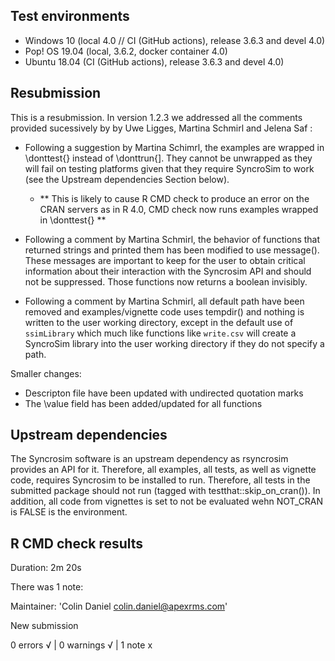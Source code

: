 ## Test environments
* Windows 10 (local 4.0 // CI (GitHub actions), release 3.6.3 and devel 4.0)
* Pop! OS 19.04 (local, 3.6.2, docker container 4.0)
* Ubuntu 18.04 (CI (GitHub actions), release 3.6.3 and devel 4.0)

## Resubmission
This is a resubmission. 
In version 1.2.3 we addressed all the comments provided sucessively by by Uwe Ligges, 
Martina Schmirl and Jelena Saf :

* Following a suggestion by Martina Schimrl, the examples are wrapped in \\donttest{}
instead of \\donttrun{]. They cannot be unwrapped as they will fail on testing platforms given that they require SyncroSim to work (see the Upstream dependencies Section below).
  * ** This is likely to cause R CMD check to produce an error on the CRAN servers 
  as in R 4.0, CMD check now runs examples wrapped in \\donttest{} **

* Following a comment by Martina Schmirl, the behavior of functions that returned 
strings and printed them has been modified to use message(). These messages are 
important to keep for the user to obtain critical information about their 
interaction with the Syncrosim API and should not be suppressed. Those functions now 
returns a boolean invisibly.

* Following a comment by Martina Schmirl, all default path have been removed and 
examples/vignette code uses tempdir() and nothing is written to the user working directory, 
except in the default use of `ssimLibrary` which much like functions like `write.csv`
will create a SyncroSim library into the user working directory if they do not 
specify a path.

Smaller changes:
* Descripton file have been updated with undirected quotation marks
* The \\value field has been added/updated for all functions

## Upstream dependencies

The Syncrosim software is an upstream dependency as rsyncrosim provides an API for it. 
Therefore, all examples, all tests, as well as vignette code, requires Syncrosim to be 
installed to run. Therefore, all tests in the submitted package should not run 
(tagged with testthat::skip_on_cran()). In addition, all code from vignettes is 
set to not be evaluated wehn NOT_CRAN is FALSE is the environment.

## R CMD check results
Duration: 2m 20s

There was 1 note:

  Maintainer: 'Colin Daniel <colin.daniel@apexrms.com>'
  
  New submission

0 errors √ | 0 warnings √ | 1 note x